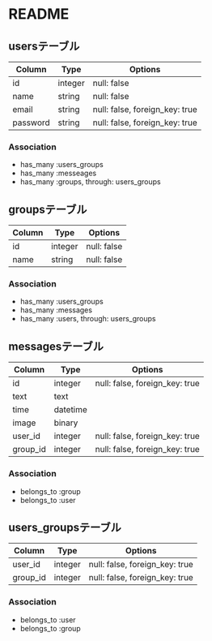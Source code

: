# README

## usersテーブル

|Column|Type|Options|
|------|----|-------|
|id|integer|null: false|
|name|string|null: false|
|email|string|null: false, foreign_key: true|
|password|string|null: false, foreign_key: true|


### Association
- has_many :users_groups
- has_many :messeages
- has_many  :groups,  through:  users_groups



## groupsテーブル

|Column|Type|Options|
|------|----|-------|
|id|integer|null: false|
|name|string|null: false|



### Association
- has_many :users_groups
- has_many :messages
- has_many :users,  through:  users_groups


## messagesテーブル

|Column|Type|Options|
|------|----|-------|
|id|integer| null: false, foreign_key: true|
|text|text| |
|time|datetime| |
|image|binary| |
|user_id|integer|null: false, foreign_key: true|
|group_id|integer|null: false, foreign_key: true|


### Association
- belongs_to :group
- belongs_to :user


## users_groupsテーブル

|Column|Type|Options|
|------|----|-------|
|user_id|integer|null: false, foreign_key: true|
|group_id|integer|null: false, foreign_key: true|


### Association
- belongs_to :user
- belongs_to :group

